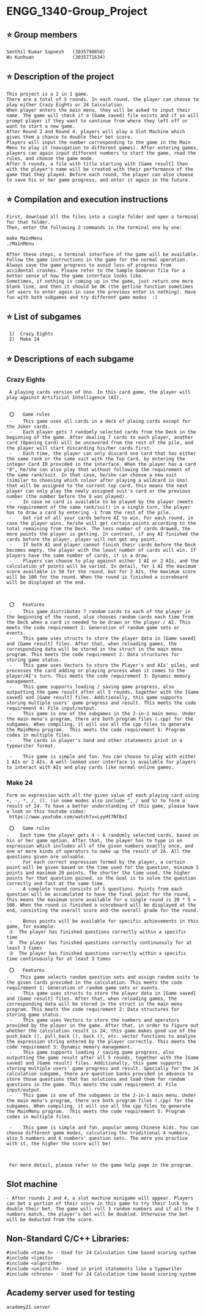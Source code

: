 #    ENGG_1340-Group_Project

##   ⭐️  Group members
    Senthil Kumar Sapnesh   (3035790850)
    Wu Kunhuan              (3035771634)



##   ⭐️  Description of the project
    This project is a 2 in 1 game.
    There are a total of 5 rounds. In each round, the player can choose to play either Crazy Eights or 24 Calculation.
    When player enters the main menu, they will be asked to input their name. The game will check if a [Game saved] file exists and if so will prompt player if they want to continue from where they left off or want to start a new game.
    After Round 2 and Round 4, players will play a Slot Machine which gives them a chance to double their bet score.
    Players will input the number corresponding to the game in the Main Menu to play it (navigation to different games). After entering games, players can again input different numbers to start the game, read the rules, and choose the game mode.
    After 5 rounds, a file with title starting with [Game result] then with the player's name will be created with their performance of the game that they played. Before each round, the player can also choose to save his or her game progress, and enter it again in the future.
  
## ⭐️ Compilation and execution instructions
   
    First, download all the files into a single folder and open a terminal for that folder. 
    Then, enter the following 2 commands in the terminal one by one: 

    make MainMenu
    ./MainMenu

    After these steps, a terminal interface of the game will be available. Follow the game instructions in the game for the normal operation. Always save the game progress to avoid loss of progress from accidental crashes. Please refer to the Sample Gamerun file for a better sense of how the game interface looks like. 
    Sometimes, if nothing is coming up in the game, just return one more blank line, and then it should be OK (the getline function sometimes let users to enter again in case the previous enter is nothing). Have fun with both subgames and try different game modes  :)



##   ⭐️  List of subgames
     1)  Crazy Eights
     2)  Make 24



##   ⭐️  Descriptions of each subgame

###  Crazy Eights
     A playing cards version of Uno. In this card game, the player will play against Artificial Intelligence (AI).
     

     ⭕️   Game rules
     -    This game uses all cards in a deck of plaing cards except for the Joker cards.
     -    Each player gets 7 randomly selected cards from the Deck in the beginning of the game. After dealing 7 cards to each player, another card (Opening Card) will be uncovered from the rest of the pile, and the player will start discarding his/her cards first.
     -    Each time, the player can only discard one card that has either the same rank or the same suit with the Top Card, by entering the integer Card ID provided in the interface. When the player has a card "8", he/she can also play that without following the requirement of the same rank/suit. In that case, he/she can choose a new suit (similar to choosing which colour after playing a wildcard in Uno) that will be assigned to the current top card, this means the next player can only play the newly assigned suit's card or the previous number (the number before the 8 was played).
     -    In case no card is available to be played by the player (meets the requirement of the same rank/suit) in a single turn, the player has to draw a card by entering -1 from the rest of the pile.
     -    Get rid of all your cards before AI to win. For each round, in case the player wins, he/she will get certain points according to the total remaining from the Deck. The less number of cards drawed, the more points the player is getting. In contrast, if any AI finished the cards before the player, player will not get any point.
     -    If both AI and player cannot finish their cards before the Deck becomes empty, the player with the least number of cards will win. If players have the same number of cards, it is a draw.
     -    Players can choose to play against either 1 AI or 2 AIs, and the calculation of points will be varied. In detail, for 1 AI the maximum score available is 50 for the round, but for 2 AIs, the maximum score will be 100 for the round. When the round is finished a scoreboard will be displayed at the end. 



     ⭕️   Features
     -    This game distributes 7 random cards to each of the player in the beginning of the round, also chooses random cards each time from the Deck when a card is needed to be drawn or the player / AI. This meets the code requirement 1: Generation of random game sets or events. 
     -    This game uses structs to store the player data in [Game saved] and [Game result] files. After that, when reloading games, the corresponding data will be stored in the struct in the main menu program. This meets the code requirement 2: Data structures for storing game status. 
     -    This game uses Vectors to store the Player's and AIs' piles, and processes the card adding or playing process when it comes to the player/AI's turn. This meets the code requirement 3: Dynamic memory management. 
     -    This game supports loading / saving game progress, also outputting the game result after all 5 rounds, together with the [Game saved] and [Game result] files. Additionally, this game supports storing multiple users' game progress and result. This meets the code requirement 4: File input/output. 
     -    This game is one of the subgames in the 2-in-1 main menu. Under the main menu's program, there are both program files (.cpp) for the subgames. When compiling, it will use all the cpp files to generate the MainMenu program.  This meets the code requirement 5: Program codes in multiple files. 
     -    The cards in player's hand and other statements print in a typewriter format.

     -    This game is simple and fun. You can choose to play with either 1 AIs or 2 AIs. A well-looked user interface is available for players to interact with AIs and play cards like normal online games.
     






###  Make 24
    Form an expression with all the given value of each playing card using +, -, *, /, (). (in some modes also include ^, / and %) to form a result of 24. To have a better understanding of this game, please have a look on this Youtube video:
     https://www.youtube.com/watch?v=LyyHt7NfBxI

     ⭕️   Game rules
    -    Each time the player gets 4 ~ 6 randomly selected cards, based on his or her game option. After that, the player has to type in an expression which includes all of the given numbers exactly once, and one or more kinds of operators to make up the result of 24. All the questions given are solvable.
     -    For each correct expression formed by the player, a certain point will be given based on the time used for the question, minimum 5 points and maximum 20 points. The shorter the time used, the higher points for that question gained, so the Goal is to solve the question correctly and fast at the same time.
     -    A complete round consists of 5 questions. Points from each question will be accumulated to have the final point for the round, this means the maximum score available for a single round is 20 * 5 = 100. When the round is finished a scoreboard will be displayed at the end, consisting the overall score and the overall grade for the round. 

     -    Bonus points will be available for specific achievements in this game, for example:
     ①  The player has finished questions correctly within a specific time
     ②  The player has finished questions correctly continuously for at least 3 times
     ③  The player has finished questions correctly within a specific time continuously for at least 3 times

     ⭕️   Features
    -    This game selects random question sets and assign random suits to the given cards provided in the calculation. This meets the code requirement 1: Generation of random game sets or events. 
     -    This game uses structs to store the player data in [Game saved] and [Game result] files. After that, when reloading games, the corresponding data will be stored in the struct in the main menu program. This meets the code requirement 2: Data structures for storing game status. 
     -    This game uses Vectors to store the numbers and operators provided by the player in the game. After that, in order to figure out whether the calculation result is 24, this game makes good use of the push_back (), pull_back (), back (), etc. vector functions to analyse the expression string entered by the player correctly. This meets the code requirement 3: Dynamic memory management. 
     -    This game supports loading / saving game progress, also outputting the game result after all 5 rounds, together with the [Game saved] and [Game result] files. Additionally, this game supports storing multiple users' game progress and result. Specially for the 24 calculation subgame, there are question banks provided in advance to store those questions that has solutions and load them for random questions in the game. This meets the code requirement 4: File input/output. 
     -    This game is one of the subgames in the 2-in-1 main menu. Under the main menu's program, there are both program files (.cpp) for the subgames. When compiling, it will use all the cpp files to generate the MainMenu program.  This meets the code requirement 5: Program codes in multiple files. 

     -    This game is simple and fun, popular among Chinese kids. You can choose different game modes, calculating the traditional 4 numbers, also 5 numbers and 6 numbers' question sets. The more you practice with it, the higher the score will be! 



     For more detail, please refer to the game help page in the program. 

## Slot machine
    - After rounds 2 and 4, a slot machine minigame will appear. Players can bet a portion of their score in this game to try their luck to double their bet. The game will roll 3 random numbers and if all the 3 numbers match, the player's bet will be doubled. Otherwise the bet will be deducted from the score. 
    
    
    
## Non-Standard C/C++ Libraries:
    #include <time.h> - Used for 24 Calculation time based scoring system
    #include <limits>
    #include <algorithm>
    #include <unistd.h> - Used in print statements like a typewriter
    #include <chrono> - Used for 24 Calculation time based scoring system
## Academy server used for testing
    academy21 server
    
